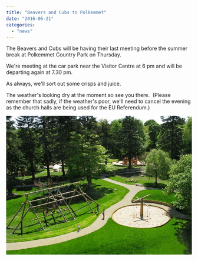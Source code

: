 ```yaml
---
title: "Beavers and Cubs to Polkemmet"
date: "2016-06-21"
categories: 
  - "news"
---
```


The Beavers and Cubs will be having their last meeting before the summer break at Polkemmet Country Park on Thursday.

We're meeting at the car park near the Visitor Centre at 6 pm and will be departing again at 7.30 pm.

As always, we'll sort out some crisps and juice.

The weather's looking dry at the moment so see you there.  (Please remember that sadly, if the weather's poor, we'll need to cancel the evening as the church halls are being used for the EU Referendum.)

![](images/big-9-5-2009110150A4072516Polkemmet-May-2009-(15).jpg)
